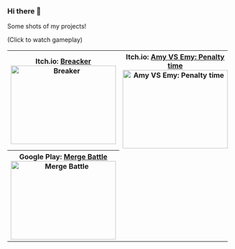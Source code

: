 ### Hi there 👋

Some shots of my projects!

(Click to watch gameplay)

<table>
  <tr>
    <th>
     <label>
     Itch.io: <a href = "https://nijisan.itch.io/breaker">Breacker</a>
     <div>
     <a href="http://www.youtube.com/watch?feature=player_embedded&v=qX8eav60JEg "target="_blank" >
     <img src="http://img.youtube.com/vi/qX8eav60JEg/0.jpg" alt="Breaker" width="240" height="180" />
     </a>
     </div>
     </label>
    </th>
    <th>
     <label>  
     Itch.io: <a href = "https://nijisan.itch.io/amy-vs-emy-penalty-time">Amy VS Emy: Penalty time</a>
     <div>
     <a href="http://www.youtube.com/watch?feature=player_embedded&v=TNuG5q3nk54 "target="_blank" >
     <img src="http://img.youtube.com/vi/TNuG5q3nk54/0.jpg" alt="Amy VS Emy: Penalty time" width="240" height="180" />
     </a> 
     </div>
     </label>
    </th>
     <th>
     <label>  
     Itch.io: <a href = "https://nijisan.itch.io/ninja-cat">Ninja Cat</a>
     <div>
     <a href="http://www.youtube.com/watch?feature=player_embedded&v=ENy9wMXQCPE "target="_blank" >
     <img src="http://img.youtube.com/vi/ENy9wMXQCPE/0.jpg" alt="Ninja Cat" width="240" height="180" />
     </a> 
     </div>
     </label>
    </th>
  </tr>
  <tr>
<!--      <th>
     <label>  
     Itch.io: <a href = "https://nijisan.itch.io/car-race">Car Race</a>
     <div>
     <a href="http://www.youtube.com/watch?feature=player_embedded&v=Fx8e7wwSwFU "target="_blank" >
     <img src="http://img.youtube.com/vi/Fx8e7wwSwFU/0.jpg" alt="Car Race" width="240" height="180" />
     </a> 
     </div>
     </label>
    </th> -->
<!--     <th>
     <label>  
     Itch.io: <a href = "https://nijisan.itch.io/desert-spy">Desert Spy</a>
     <div>
     <a href="http://www.youtube.com/watch?feature=player_embedded&v=zrJfLViovUw "target="_blank" >
     <img src="http://img.youtube.com/vi/zrJfLViovUw/0.jpg" alt="Desert Spy" width="240" height="180" />
     </a> 
     </div>
     </label>
    </th> -->
        <th>
     <label>  
     Google Play: <a href = "https://play.google.com/store/apps/details?id=org.sabgames.mergebattle">Merge Battle</a>
     <div>
     <a href="http://www.youtube.com/watch?feature=player_embedded&v=fcPAbgpD-aY "target="_blank" >
     <img src="http://img.youtube.com/vi/fcPAbgpD-aY/0.jpg" alt="Merge Battle" width="240" height="180" />
     </a> 
     </div>
     </label>
    </th>
  </tr>
</table>
